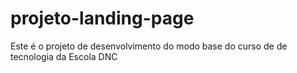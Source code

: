 # projeto-landing-page
Este é o projeto de desenvolvimento do modo base do curso de de tecnologia da Escola DNC
